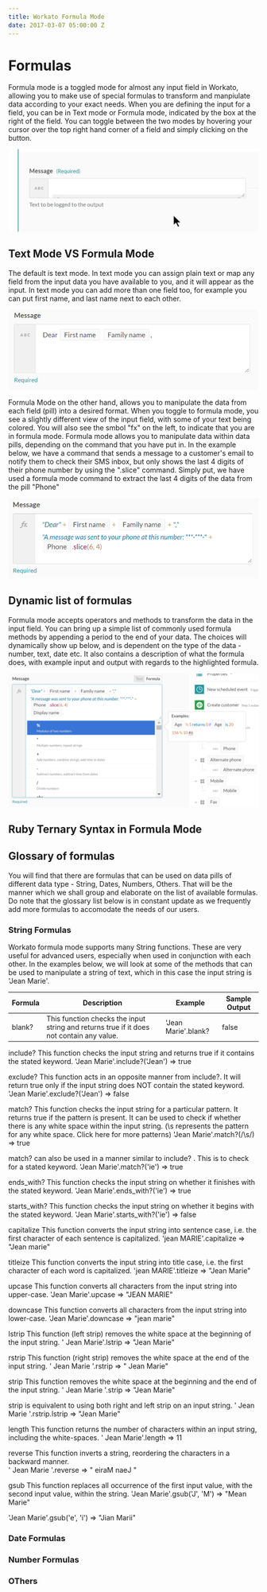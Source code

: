 ```yaml
---
title: Workato Formula Mode
date: 2017-03-07 05:00:00 Z
---
```


# Formulas
Formula mode is a toggled mode for almost any input field in Workato, allowing you to make use of special formulas to transform and manpiulate data according to your exact needs.
When you are defining the input for a field, you can be in Text mode or Formula mode, indicated by the box at the right of the field. 
You can toggle between the two modes by hovering your cursor over the top right hand corner of a field and simply clicking on the button.

![what_is_formula](/_uploads/formula-docs/what_is_formula_gif.gif)

## Text Mode VS Formula Mode

The default is text mode. In text mode you can assign plain text or map any field from the input data you have available to you, and it will appear as the input. In text mode you can add more than one field too, for example you can put first name, and last name next to each other.

![text_mode](/_uploads/formula-docs/text_mode.png)

Formula Mode on the other hand, allows you to manipulate the data from each field (pill) into a desired format. When you toggle to formula mode, you see a slightly different view of the input field, with some of your text being colored. You will also see the smbol "fx" on the left, to indicate that you are in formula mode. Formula mode allows you to manipulate data within data pills, depending on the command that you have put in. In the example below, we have a command that sends a message to a customer's email to notify them to check their SMS inbox, but only shows the last 4 digits of their phone number by using the ".slice" command. Simply put, we have used a formula mode command to extract the last 4 digits of the data from the pill "Phone" 
 
![formula_mode](/_uploads/formula-docs/formula_mode.png)

## Dynamic list of formulas
Formula mode accepts operators and methods to transform the data in the input field. You can bring up a simple list of commonly used formula methods by appending a period to the end of your data. The choices will dynamically show up below, and is dependent on the type of the data - number, text, date etc. It also contains a description of what the formula does, with example input and output with regards to the highlighted formula. 

![formula_list](/_uploads/formula-docs/formula_list.png)

## Ruby Ternary Syntax in Formula Mode

## Glossary of formulas
You will find that there are formulas that can be used on data pills of different data type - String, Dates, Numbers, Others. 
That will be the manner which we shall group and elaborate on the list of available formulas. Do note that the glossary list below is in constant update as we frequently add more formulas to accomodate the needs of our users. 


### String Formulas
Workato formula mode supports many String functions. These are very useful for advanced users, especially when used in conjunction with each other.
In the examples below, we will look at some of the methods that can be used to manipulate a string of text, which in this case the input string is 'Jean Marie'.


| Formula | Description | Example | Sample Output |
| ------------- | ------------- | ------------- | ------------- |
| blank? | This function checks the input string and returns true if it does not contain any value. |'Jean Marie'.blank? | false | 

include? 
This function checks the input string and returns true if it contains the stated keyword.
'Jean Marie'.include?('Jean') 
=> true

exclude? 
This function acts in an opposite manner from include?. It will return true only if the input string does NOT contain the stated keyword.
'Jean Marie'.exclude?('Jean') 
=> false

match?
This function checks the input string for a particular pattern. It returns true if the pattern is present. 
It can be used to check if whether there is any white space within the input string. (\s represents the pattern for any white space. Click here for more patterns) 
'Jean Marie'.match?(/\s/)
=> true

match? can also be used in a manner similar to include? . This is to check for a stated keyword.
'Jean Marie'.match?('ie')
=> true

ends_with?
This function checks the input string on whether it finishes with the stated keyword.
'Jean Marie'.ends_with?('ie')
=> true

starts_with?
This function checks the input string on whether it begins with the stated keyword.
'Jean Marie'.starts_with?('ie')
=> false

capitalize
This function converts the input string into sentence case, i.e. the first character of each sentence is capitalized. 
'jean MARIE'.capitalize
=> "Jean marie"
 
titleize
This function converts the input string into title case, i.e. the first character of each word is capitalized. 
'jean MARIE'.titleize
=> "Jean Marie"
 
upcase
This function converts all characters from the input string into upper-case. 
'Jean Marie'.upcase
=> "JEAN MARIE"

downcase
This function converts all characters from the input string into lower-case. 
'Jean Marie'.downcase
=> "jean marie"

lstrip
This function (left strip) removes the white space at the beginning of the input string. 
' Jean Marie'.lstrip
=> "Jean Marie"

rstrip
This function (right strip) removes the white space at the end of the input string. 
' Jean Marie '.rstrip
=> " Jean Marie"

strip
This function removes the white space at the beginning and the end of the input string. 
' Jean Marie '.strip
=> "Jean Marie"

strip is equivalent to using both right and left strip on an input string.
' Jean Marie '.rstrip.lstrip
=> "Jean Marie"

length
This function returns the number of characters within an input string, including the white-spaces. 
' Jean Marie'.length
=> 11

reverse
This function inverts a string, reordering the characters in a backward manner.  
' Jean Marie '.reverse
=> " eiraM naeJ "

gsub
This function replaces all occurrence of the first input value, with the second input value, within the string. 
'Jean Marie'.gsub('J', 'M')
=> "Mean Marie"

'Jean Marie'.gsub('e', 'i')
=> "Jian Marii"

### Date Formulas

### Number Formulas

### OThers
